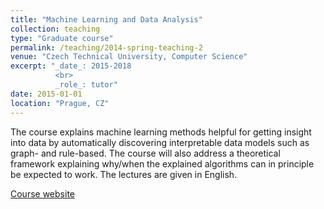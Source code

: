 ```yaml
---
title: "Machine Learning and Data Analysis"
collection: teaching
type: "Graduate course"
permalink: /teaching/2014-spring-teaching-2
venue: "Czech Technical University, Computer Science"
excerpt: "_date_: 2015-2018
          <br>
          _role_: tutor"
date: 2015-01-01
location: "Prague, CZ"
---
```


The course explains machine learning methods helpful for getting insight into data by automatically discovering interpretable data models such as graph- and rule-based. The course will also address a theoretical framework explaining why/when the explained algorithms can in principle be expected to work. The lectures are given in English.

[Course website](https://fel.cvut.cz/en/education/bk/predmety/22/75/p227581302205.html)